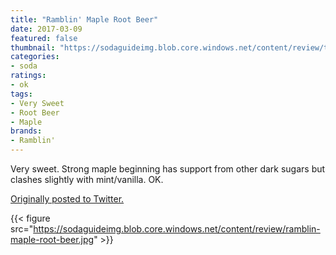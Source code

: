 ```yaml
---
title: "Ramblin' Maple Root Beer"
date: 2017-03-09
featured: false
thumbnail: "https://sodaguideimg.blob.core.windows.net/content/review/thumbs/ramblin-maple-root-beer.jpg"
categories:
- soda
ratings:
- ok
tags:
- Very Sweet
- Root Beer
- Maple
brands:
- Ramblin'
---
```


Very sweet. Strong maple beginning has support from other dark sugars but clashes slightly with mint/vanilla. OK.

[Originally posted to Twitter.](https://twitter.com/Cavorter/status/839946672587358208)

{{< figure src="https://sodaguideimg.blob.core.windows.net/content/review/ramblin-maple-root-beer.jpg" >}}
